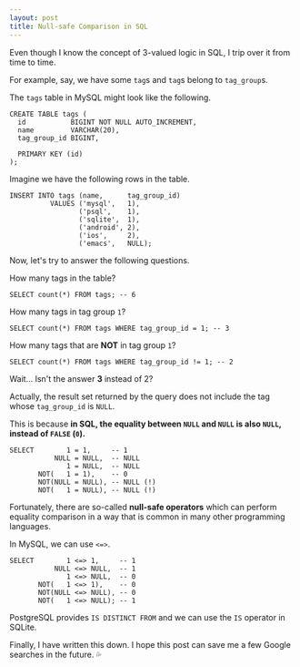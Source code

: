 ```yaml
---
layout: post
title: Null-safe Comparison in SQL
---
```


Even though I know the concept of 3-valued logic in SQL, I trip over it from time to time.

For example, say, we have some `tag`s and `tag`s belong to `tag_group`s.

The `tags` table in MySQL might look like the following.

    CREATE TABLE tags (
      id           BIGINT NOT NULL AUTO_INCREMENT,
      name         VARCHAR(20),
      tag_group_id BIGINT,

      PRIMARY KEY (id)
    );

Imagine we have the following rows in the table.

    INSERT INTO tags (name,      tag_group_id)
              VALUES ('mysql',   1),
                     ('psql',    1),
                     ('sqlite',  1),
                     ('android', 2),
                     ('ios',     2),
                     ('emacs',   NULL);

Now, let's try to answer the following questions.

How many tags in the table?

    SELECT count(*) FROM tags; -- 6

How many tags in tag group `1`?

    SELECT count(*) FROM tags WHERE tag_group_id = 1; -- 3

How many tags that are **NOT** in tag group `1`?

    SELECT count(*) FROM tags WHERE tag_group_id != 1; -- 2

Wait... Isn't the answer **3** instead of 2?

Actually, the result set returned by the query does not include the tag whose `tag_group_id` is `NULL`.

This is because **in SQL, the equality between `NULL` and `NULL` is also `NULL`, instead of `FALSE` (`0`).**

    SELECT        1 = 1,     -- 1
               NULL = NULL,  -- NULL
                  1 = NULL,  -- NULL
           NOT(   1 = 1),    -- 0
           NOT(NULL = NULL), -- NULL (!)
           NOT(   1 = NULL), -- NULL (!)

Fortunately, there are so-called **null-safe operators** which can perform equality comparison in a way that is common in many other programming languages.

In MySQL, we can use `<=>`.

    SELECT        1 <=> 1,     -- 1
               NULL <=> NULL,  -- 1
                  1 <=> NULL,  -- 0
           NOT(   1 <=> 1),    -- 0
           NOT(NULL <=> NULL), -- 0
           NOT(   1 <=> NULL); -- 1

PostgreSQL provides `IS DISTINCT FROM` and we can use the `IS` operator in SQLite.


Finally, I have written this down. I hope this post can save me a few Google searches in the future. 💦

